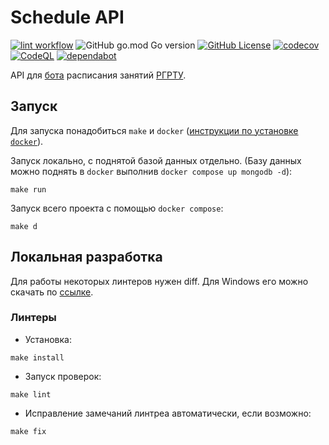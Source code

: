 # Schedule API

[![lint workflow](https://github.com/schedule-rsreu/schedule-api/actions/workflows/lint.yml/badge.svg)](https://github.com/schedule-rsreu/schedule-api/actions/workflows/lint.yml)
![GitHub go.mod Go version](https://img.shields.io/github/go-mod/go-version/schedule-rsreu/schedule-api)
[![GitHub License](https://img.shields.io/badge/license-MIT-blue)](/LICENSE)
[![codecov](https://codecov.io/github/schedule-rsreu/schedule-api/graph/badge.svg?token=IFHLWELSNW)](https://codecov.io/github/schedule-rsreu/schedule-api)
[![CodeQL](https://github.com/schedule-rsreu/schedule-api/actions/workflows/codeql.yml/badge.svg)](https://github.com/schedule-rsreu/schedule-api/actions/workflows/codeql.yml "Code quality workflow status")
[![dependabot](https://badgen.net/github/dependabot/schedule-rsreu/schedule-api)](https://github.com/schedule-rsreu/schedule-api/actions/workflows/dependabot/dependabot-updates)


API для [бота](https://t.me/schedule_rsreu_bot) расписания
занятий [РГРТУ](https://rsreu.ru/studentu/raspisanie-zanyatij).

## Запуск

Для запуска понадобиться `make`
и `docker` ([инструкции по установке `docker`](https://docs.docker.com/engine/install/)).

Запуск локально, с поднятой базой данных отдельно. (Базу данных можно поднять в `docker`
выполнив `docker compose up mongodb -d`):

```shell
make run
```

Запуск всего проекта с помощью `docker compose`:

```shell
make d
```

## Локальная разработка

Для работы некоторых линтеров нужен diff. Для Windows его можно скачать
по [ссылке](https://deac-riga.dl.sourceforge.net/project/gnuwin32/diffutils/2.8.7-1/diffutils-2.8.7-1.exe?viasf=1).

### Линтеры

- Установка:

```shell
make install
```

- Запуск проверок:

```shell
make lint
```

- Исправление замечаний линтреа автоматически, если возможно:

```shell
make fix
```
